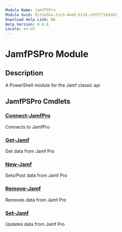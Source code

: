 ```yaml
---
Module Name: JamfPSPro
Module Guid: 9133a5ba-2ce3-4ee0-b114-c97577149383
Download Help Link: NA
Help Version: 0.0.8
Locale: en-US
---
```


# JamfPSPro Module
## Description
A PowerShell module for the Jamf classic api

## JamfPSPro Cmdlets
### [Connect-JamfPro](Connect-JamfPro.md)
Connects to JamfPro

### [Get-Jamf](Get-Jamf.md)
Get data from Jamf Pro

### [New-Jamf](New-Jamf.md)
Sets/Post data from Jamf Pro

### [Remove-Jamf](Remove-Jamf.md)
Removes data from Jamf Pro

### [Set-Jamf](Set-Jamf.md)
Updates data from Jamf Pro


